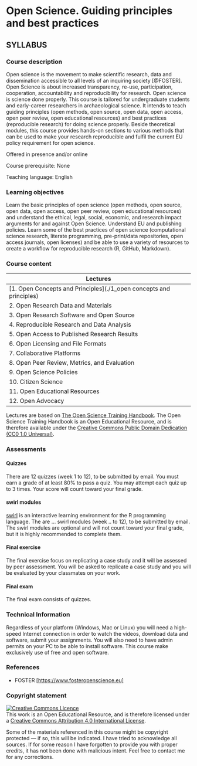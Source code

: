 Open Science. Guiding principles and best practices
===================================================

## SYLLABUS

### Course description

Open science is the movement to make scientific research, data and dissemination accessible to all levels of an inquiring society [@FOSTER]. Open Science is about increased transparency, re-use, participation, cooperation, accountability and reproducibility for research. Open science is science done properly. This course is tailored for undergraduate students and early-career researchers in archaeological science. It intends to teach guiding principles (open methods, open source, open data, open access, open peer review, open educational resources) and best practices (reproducible research) for doing science properly. Beside theoretical modules, this course provides hands-on sections to various methods that can be used to make your research reproducible and fulfil the current EU policy requirement for open science.

Offered in presence and/or online

Course prerequisite: None

Teaching language: English

### Learning objectives

Learn the basic principles of open science (open methods, open source, open data, open access, open peer review, open educational resources) and understand the ethical, legal, social, economic, and research impact arguments for and against Open Science. Understand EU and publishing policies. Learn some of the best practices of open science (computational science research, literate programming, pre-print/data repositories, open access journals, open licenses) and be able to use a variety of resources to create a workflow for reproducible research (R, GitHub, Markdown).

### Course content

| Lectures                                                                |
|-------------------------------------------------------------------------|
| [1. Open Concepts and Principles](./1_open concepts and principles)     |
| 2. Open Research Data and Materials          |
| 3. Open Research Software and Open Source    |
| 4. Reproducible Research and Data Analysis   |
| 5. Open Access to Published Research Results |
| 6. Open Licensing and File Formats           |
| 7. Collaborative Platforms                   |
| 8. Open Peer Review, Metrics, and Evaluation |
| 9. Open Science Policies                     |
| 10. Citizen Science                          |
| 11. Open Educational Resources               |
| 12. Open Advocacy                            |

Lectures are based on [The Open Science Training Handbook](https://book.fosteropenscience.eu/en/). The Open Science Training Handbook is an Open Educational Resource, and is therefore available under the [Creative Commons Public Domain Dedication (CC0 1.0 Universal)](https://creativecommons.org/publicdomain/zero/1.0/).

### Assessments

#### Quizzes

There are 12 quizzes (week 1 to 12), to be submitted by email. You must earn a grade of at least 80% to pass a quiz. You may attempt each quiz up to 3 times. Your score will count toward your final grade.

#### swirl modules

[swirl](https://swirlstats.com/) is an interactive learning environment for the R programming language. The are ... swirl modules (week .. to 12), to be submitted by email. The swirl modules are optional and will not count toward your final grade, but it is highly recommended to complete them.

#### Final exercise

The final exercise focus on replicating a case study and it will be assessed by peer assessment. You will be asked to replicate a case study and you will be evaluated by your classmates on your work.

#### Final exam

The final exam consists of quizzes.

### Technical Information

Regardless of your platform (Windows, Mac or Linux) you will need a high-speed Internet connection in order to watch the videos, download data and software, submit your assignments. You will also need to have admin permits on your PC to be able to install software. This course make exclusively use of free and open software.

### References

* FOSTER [https://www.fosteropenscience.eu]

### Copyright statement

<a rel="license" href="http://creativecommons.org/licenses/by/4.0/"><img alt="Creative Commons Licence" style="border-width:0" src="https://i.creativecommons.org/l/by/4.0/88x31.png" /></a><br />This work is an Open Educational Resource, and is therefore licensed under a <a rel="license" href="http://creativecommons.org/licenses/by/4.0/">Creative Commons Attribution 4.0 International License</a>.

Some of the materials referenced in this course might be copyright protected — if so, this will be indicated.  I have tried to acknowledge all sources. If for some reason I have forgotten to provide you with proper credits, it has not been done with malicious intent. Feel free to contact me for any corrections.
